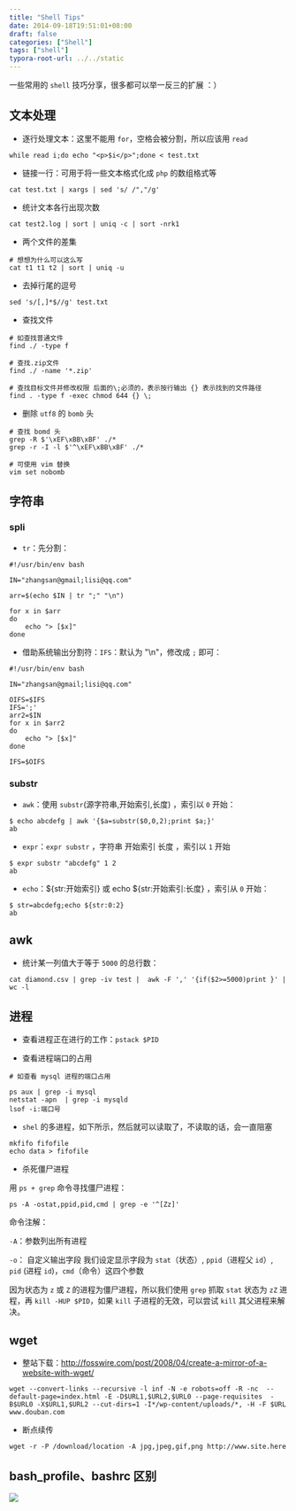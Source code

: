 ```yaml
---
title: "Shell Tips"
date: 2014-09-18T19:51:01+08:00
draft: false
categories: ["Shell"]
tags: ["shell"]
typora-root-url: ../../static
---
```



一些常用的 `shell` 技巧分享，很多都可以举一反三的扩展 ：）

## 文本处理

* 逐行处理文本：这里不能用 `for`，空格会被分割，所以应该用 `read`

```shell
while read i;do echo "<p>$i</p>";done < test.txt
```

* 链接一行：可用于将一些文本格式化成 `php` 的数组格式等

```shell
cat test.txt | xargs | sed 's/ /","/g'
```

* 统计文本各行出现次数

```shell
cat test2.log | sort | uniq -c | sort -nrk1
```

* 两个文件的差集

```
# 想想为什么可以这么写
cat t1 t1 t2 | sort | uniq -u
```

* 去掉行尾的逗号

```shell
sed 's/[,]*$//g' test.txt
```

* 查找文件

```shell
# 如查找普通文件
find ./ -type f

# 查找.zip文件
find ./ -name '*.zip'

# 查找目标文件并修改权限 后面的\;必须的，表示按行输出 {} 表示找到的文件路径
find . -type f -exec chmod 644 {} \; 
```

* 删除 `utf8` 的 `bomb` 头

```shell
# 查找 bomd 头
grep -R $'\xEF\xBB\xBF' ./*
grep -r -I -l $'^\xEF\xBB\xBF' ./*

# 可使用 vim 替换
vim set nobomb
```

## 字符串

### spli

* `tr`：先分割：

```shell
#!/usr/bin/env bash

IN="zhangsan@gmail;lisi@qq.com"

arr=$(echo $IN | tr ";" "\n")

for x in $arr
do
    echo "> [$x]"
done
```

* 借助系统输出分割符：`IFS`：默认为 "\n"，修改成 `;` 即可：

```shell
#!/usr/bin/env bash

IN="zhangsan@gmail;lisi@qq.com"

OIFS=$IFS
IFS=';'
arr2=$IN
for x in $arr2
do
    echo "> [$x]"
done

IFS=$OIFS
```

### substr

* `awk`：使用 `substr`(源字符串,开始索引,长度)  ，索引以 `0` 开始：

```shell
$ echo abcdefg | awk '{$a=substr($0,0,2);print $a;}'
ab
```

* `expr`：`expr substr` ，字符串 开始索引 长度 ，索引以 `1` 开始

```shell
$ expr substr "abcdefg" 1 2
ab
```

* `echo`：${str:开始索引} 或 echo ${str:开始索引:长度}  ，索引从 `0` 开始：

```shell
$ str=abcdefg;echo ${str:0:2}
ab
```

## awk

* 统计某一列值大于等于 `5000` 的总行数：

```shell
cat diamond.csv | grep -iv test |  awk -F ',' '{if($2>=5000)print }' | wc -l
```

## 进程

* 查看进程正在进行的工作：`pstack $PID`

* 查看进程端口的占用

```shell
# 如查看 mysql 进程的端口占用

ps aux | grep -i mysql
netstat -apn  | grep -i mysqld 
lsof -i:端口号
```

* `shel` 的多进程，如下所示，然后就可以读取了，不读取的话，会一直阻塞

```shell
mkfifo fifofile
echo data > fifofile
```

* 杀死僵尸进程

用 `ps + grep` 命令寻找僵尸进程：

```shell
ps -A -ostat,ppid,pid,cmd | grep -e '^[Zz]'
```
命令注解：

`-A`：参数列出所有进程

`-o`： 自定义输出字段 我们设定显示字段为 `stat`（状态）, `ppid`（进程父 `id`）,` pid` (进程 `id`)，`cmd`（命令）这四个参数

因为状态为  `z` 或 `Z` 的进程为僵尸进程，所以我们使用 `grep` 抓取 `stat` 状态为 `zZ` 进程，再 `kill -HUP $PID`，如果 `kill` 子进程的无效，可以尝试 `kill` 其父进程来解决。

## wget

* 整站下载：http://fosswire.com/post/2008/04/create-a-mirror-of-a-website-with-wget/

```shell
wget --convert-links --recursive -l inf -N -e robots=off -R -nc  --default-page=index.html -E -D$URL1,$URL2,$URL0 --page-requisites  -B$URL0 -X$URL1,$URL2 --cut-dirs=1 -I*/wp-content/uploads/*, -H -F $URL www.douban.com
```
* 断点续传

```shell
wget -r -P /download/location -A jpg,jpeg,gif,png http://www.site.here
```

## bash_profile、bashrc 区别

![](/img/profile-bashrc-diff.png)

